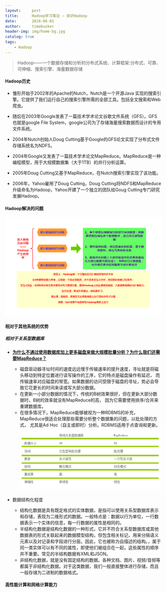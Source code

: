 ```yaml
---
layout:     post
title:      Hadoop学习笔记 — 初识Hadoop 
date:       2018-06-01
author:     timebusker
header-img: img/home-bg.jpg
catalog: true
tags:
    - Hadoop  
---
```


> Hadoop——一个数据存储和分析的分布式系统、计算框架:分布式、可靠、可伸缩、搜索引擎、海量数据存储

#### Hadoop历史  
- 雏形开始于2002年的Apache的Nutch，Nutch是一个开源Java 实现的搜索引擎。它提供了我们运行自己的搜索引擎所需的全部工具。包括全文搜索和Web爬虫。  

- 随后在2003年Google发表了一篇技术学术论文谷歌文件系统（GFS）。GFS也就是google File System，google公司为了存储海量搜索数据而设计的专用文件系统。  

- 2004年Nutch创始人Doug Cutting基于Google的GFS论文实现了分布式文件存储系统名为NDFS。  

- 2004年Google又发表了一篇技术学术论文MapReduce。MapReduce是一种编程模型，用于大规模数据集（大于1TB）的并行分析运算。  

- 2005年Doug Cutting又基于MapReduce，在Nutch搜索引擎实现了该功能。  

- 2006年，Yahoo雇用了Doug Cutting，Doug Cutting将NDFS和MapReduce升级命名为Hadoop，Yahoo开建了一个独立的团队给Goug Cutting专门研究发展Hadoop。    

#### Hadoop解决的问题
![image](/img/hadoop/3.png)  

#### 相对于其他系统的优势
##### 相对于关系型数据库
- [**为什么不通过使用数据库加上更多磁盘来做大规模批量分析？为什么我们还需要MapReduce？**](#)
  + 磁盘驱动器寻址时间的速度远远慢于传输速率的提升速度，寻址就是将磁头移动到特定位置进行读写操作的工序，它的特点是磁盘操作有延迟，
  而传输速率对应磁盘的带宽。如果数据的访问受限于磁盘的寻址，势必会导致它花更长的时间来读或写大部分数据。  
  + 在更新一小部分数据的情况下，传统的B树效果很好，但在更新大部分数据时，B树的效率就没有MapReduce的高，
  因为它需要使用排序/合并来重建数据库。  
  + 在很多情况下，MapReduce能够被视为一种RDBMS的补充，MapReduce很适合处理那些需要分析整个数据集的问题，以批处理的方式，
  尤其是Ad Hoc（自主或即时）分析。RDBMS适用于点查询和更新。  
![image](/img/hadoop/4.png)  

- 数据结构化程度  
  + 结构化数据是具有既定格式的实体数据，是指可以使用关系型数据库表示和存储，表现为二维形式的数据。一般特点是：数据以行为单位，一行数据表示一个实体的信息，每一行数据的属性是相同的。
  + 半结构化数据是结构化数据的一种形式，它并不符合关系型数据库或其他数据表的形式关联起来的数据模型结构，但包含相关标记，用来分隔语义元素以及对记录和字段进行分层。因此，它也被称为自描述的结构。，属于同一类实体可以有不同的属性，即使他们被组合在一起，这些属性的顺序并不重要。常见的半结构数据有XML和JSON。
  + 非结构化数据，就是没有固定结构的数据。各种文档、图片、视频/音频等都属于非结构化数据。对于这类数据，我们一般直接整体进行存储，而且一般存储为二进制的数据格式。
  
#### 高性能计算和网格计算能力